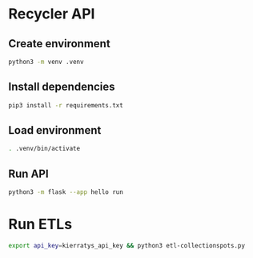 # Recycler API

## Create environment

```bash
python3 -m venv .venv
```

## Install dependencies


```bash
pip3 install -r requirements.txt
```

## Load environment

```bash
. .venv/bin/activate
```

## Run API

```bash
python3 -m flask --app hello run
```

# Run ETLs

```bash
export api_key=kierratys_api_key && python3 etl-collectionspots.py
```

